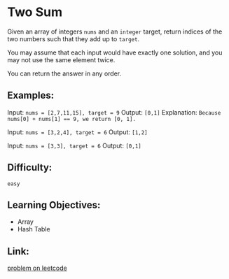 # Two Sum

Given an array of integers `nums` and an `integer` target, return indices of the two numbers such that they add up to `target`.

You may assume that each input would have exactly one solution, and you may not use the same element twice.

You can return the answer in any order.


## Examples:

Input: `nums = [2,7,11,15], target = 9`
Output: `[0,1]`
Explanation: `Because nums[0] + nums[1] == 9, we return [0, 1].`


Input: `nums = [3,2,4], target = 6`
Output: `[1,2]`


Input: `nums = [3,3], target = 6`
Output: `[0,1]`

## Difficulty:

`easy`

## Learning Objectives:

+ Array
+ Hash Table



## Link:

[problem on leetcode](https://leetcode.com/problems/two-sum/)
